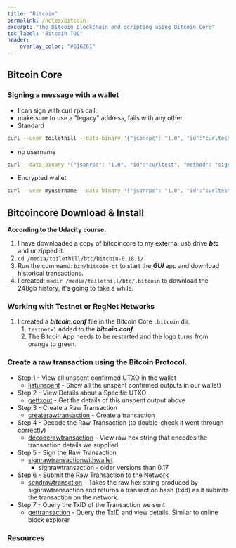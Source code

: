 ```yaml
---
title: "Bitcoin"
permalink: /notes/bitcoin
excerpt: "The Bitcoin blockchain and scripting using Bitcoin Core"
toc_label: "Bitcoin TOC"
header:
    overlay_color: "#616261"
---
```


## Bitcoin Core

### Signing a message with a wallet
- I can sign with curl rps call:
- make sure to use a "legacy" address, fails with any other.
- Standard  
```bash 
curl --user toilethill --data-binary '{"jsonrpc": "1.0", "id":"curltest", "method": "signmessage", "params": ["17JtKLSeXiDxA4Tf8aFtSN7iz17aCBRBrk", "my message"] }' -H 'content-type: text/plain;' http://127.0.0.1:8332/
```
- no username
```bash 
curl --data-binary '{"jsonrpc": "1.0", "id":"curltest", "method": "signmessage", "params": ["myHtQaLRKSn65jWnVhK4bhjy2yca4EiP7w", "my message"] }' -H 'content-type: text/plain;' http://127.0.0.1:8332/
```
- Encrypted wallet
```bash 
curl --user myusername --data-binary '{"jsonrpc": "1.0", "id":"curltest", "method": "walletpassphrase", "params": ["my pass phrase", 60] }' -H 'content-type: text/plain;' http://127.0.0.1:8332/
```


## Bitcoincore Download & Install
__According to the Udacity course.__

1. I have downloaded a copy of bitcoincore to my external usb drive ***btc*** and unzipped it.
1. `cd /media/toilethill/btc/bitcoin-0.18.1/`
1. Run the command: `bin/bitcoin-qt` to start the ***GUI*** app and download historical transactions.
1. I created: `mkdir /media/toilethill/btc/.bitcoin` to download the 248gb history, it's going to take a while.

### Working with Testnet or RegNet Networks
1. I created a ***bitcoin.conf*** file in the Bitcoin Core `.bitcoin` dir.
    1. `testnet=1` added to the ***bitcoin.conf***.
    1. The Bitcoin App needs to be restarted and the logo turns from orange to green.

### Create a raw transaction using the Bitcoin Protocol.

*   Step 1 - View all unspent confirmed UTXO in the wallet
    *   [listunspent](http://chainquery.com/bitcoin-api/listunspent) - Show all the unspent confirmed outputs in our wallet)
*   Step 2 - View Details about a Specific UTXO
    *   [gettxout](http://chainquery.com/bitcoin-api/gettxout) - Get the details of this unspent output above
*   Step 3 - Create a Raw Transaction
    *   [createrawtransaction](http://chainquery.com/bitcoin-api/createrawtransaction) - Create a transaction
*   Step 4 - Decode the Raw Transaction (to double-check it went through correctly)
    *   [decoderawtransaction](http://chainquery.com/bitcoin-api/decoderawtransaction) - View raw hex string that encodes the transaction details we supplied
*   Step 5 - Sign the Raw Transaction
    *   [signrawtransactionwithwallet](http://chainquery.com/bitcoin-api/signrawtransactionwithwallet)
        *   signrawtransaction - older versions than 0.17
*   Step 6 - Submit the Raw Transaction to the Network
    *   [sendrawtransction](http://chainquery.com/bitcoin-api/sendrawtransaction) - Takes the raw hex string produced by signrawtransaction and returns a transaction hash (txid) as it submits the transaction on the network.
*   Step 7 - Query the TxID of the Transaction we sent
    *   [gettransaction](http://chainquery.com/bitcoin-api/gettransaction) - Query the TxID and view details. Similar to online block explorer

### Resources
